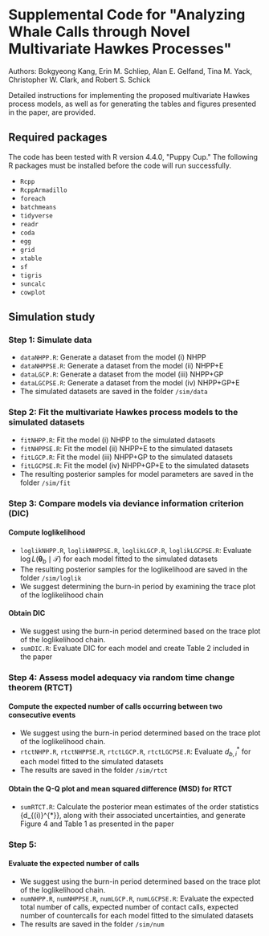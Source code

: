 # Supplemental Code for "Analyzing Whale Calls through Novel Multivariate Hawkes Processes"
Authors: Bokgyeong Kang, Erin M. Schliep, Alan E. Gelfand, Tina M. Yack, Christopher W. Clark, and Robert S. Schick

Detailed instructions for implementing the proposed multivariate Hawkes process models, as well as for generating the tables and figures presented in the paper, are provided.

## Required packages
The code has been tested with R version 4.4.0, "Puppy Cup."  The following R packages must be installed before the code will run successfully.

- `Rcpp`
- `RcppArmadillo`
- `foreach`
- `batchmeans`
- `tidyverse`
- `readr`
- `coda`
- `egg`
- `grid`
- `xtable`
- `sf`
- `tigris`
- `suncalc`
- `cowplot`

## Simulation study

### Step 1: Simulate data
- `dataNHPP.R`: Generate a dataset from the model (i) NHPP
- `dataNHPPSE.R`: Generate a dataset from the model (ii) NHPP+E
- `dataLGCP.R`: Generate a dataset from the model (iii) NHPP+GP
- `dataLGCPSE.R`: Generate a dataset from the model (iv) NHPP+GP+E
- The simulated datasets are saved in the folder `/sim/data`

### Step 2: Fit the multivariate Hawkes process models to the simulated datasets 
- `fitNHPP.R`: Fit the model (i) NHPP to the simulated datasets
- `fitNHPPSE.R`: Fit the model (ii) NHPP+E to the simulated datasets
- `fitLGCP.R`: Fit the model (iii) NHPP+GP to the simulated datasets
- `fitLGCPSE.R`: Fit the model (iv) NHPP+GP+E to the simulated datasets
- The resulting posterior samples for model parameters are saved in the folder `/sim/fit`

### Step 3: Compare models via deviance information criterion (DIC) 

#### Compute loglikelihood
- `loglikNHPP.R`, `loglikNHPPSE.R`, `loglikLGCP.R`, `loglikLGCPSE.R`: Evaluate $\log L(\boldsymbol{\theta}_b \mid \mathcal{T})$ for each model fitted to the simulated datasets
- The resulting posterior samples for the loglikelihood  are saved in the folder `/sim/loglik`
- We suggest determining the burn-in period by examining the trace plot of the loglikelihood chain

#### Obtain DIC
- We suggest using the burn-in period determined based on the trace plot of the loglikelihood chain.
- `sumDIC.R`: Evaluate DIC for each model and create Table 2 included in the paper

### Step 4: Assess model adequacy via random time change theorem (RTCT)

#### Compute the expected number of calls occurring between two consecutive events
- We suggest using the burn-in period determined based on the trace plot of the loglikelihood chain.
- `rtctNHPP.R`, `rtctNHPPSE.R`, `rtctLGCP.R`, `rtctLGCPSE.R`: Evaluate $d^{\ast}_{b,i}$ for each model fitted to the simulated datasets
- The results are saved in the folder `/sim/rtct`

#### Obtain the Q-Q plot and mean squared difference (MSD) for RTCT
- `sumRTCT.R`: Calculate the posterior mean estimates of the order statistics \{d_{(i)}^{*}\}, along with their associated uncertainties, and generate Figure 4 and Table 1 as presented in the paper

### Step 5: 

#### Evaluate the expected number of calls
- We suggest using the burn-in period determined based on the trace plot of the loglikelihood chain.
- `numNHPP.R`, `numNHPPSE.R`, `numLGCP.R`, `numLGCPSE.R`: Evaluate the expected total number of calls, expected number of contact calls, expected number of countercalls for each model fitted to the simulated datasets
- The results are saved in the folder `/sim/num`

### 
